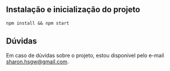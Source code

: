 ## Instalação e inicialização do projeto
`npm install && npm start`

## Dúvidas
Em caso de dúvidas sobre o projeto, estou disponível pelo e-mail sharon.hsgw@gmail.com.